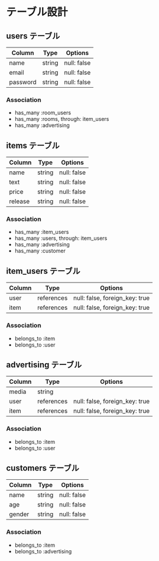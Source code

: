 # テーブル設計

## users テーブル

| Column   | Type   | Options     |
| -------- | ------ | ----------- |
| name     | string | null: false |
| email    | string | null: false |
| password | string | null: false |

### Association

- has_many :room_users
- has_many :rooms, through: item_users
- has_many :advertising

## items テーブル

| Column    | Type   | Options     |
| --------- | ------ | ----------- |
| name      | string | null: false |
| text      | string | null: false |
| price     | string | null: false |
| release   | string | null: false |

### Association

- has_many :item_users
- has_many :users, through: item_users
- has_many :advertising
- has_many :customer

## item_users テーブル

| Column | Type       | Options                        |
| ------ | ---------- | ------------------------------ |
| user   | references | null: false, foreign_key: true |
| item   | references | null: false, foreign_key: true |

### Association

- belongs_to :item
- belongs_to :user

## advertising テーブル

| Column  | Type       | Options                        |
| ------- | ---------- | ------------------------------ |
| media   | string     |                                |
| user    | references | null: false, foreign_key: true |
| item    | references | null: false, foreign_key: true |

### Association

- belongs_to :item
- belongs_to :user

## customers テーブル

| Column   | Type   | Options     |
| -------- | ------ | ----------- |
| name     | string | null: false |
| age      | string | null: false |
| gender   | string | null: false |

### Association

- belongs_to :item
- belongs_to :advertising